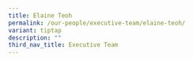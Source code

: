 ```yaml
---
title: Elaine Teoh
permalink: /our-people/executive-team/elaine-teoh/
variant: tiptap
description: ""
third_nav_title: Executive Team
---
```

